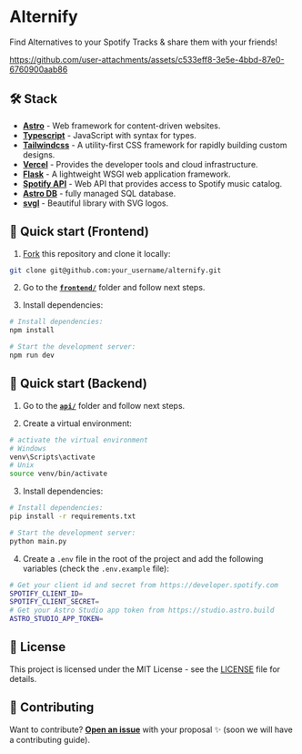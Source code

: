 # Alternify

Find Alternatives to your Spotify Tracks & share them with your friends!


https://github.com/user-attachments/assets/c533eff8-3e5e-4bbd-87e0-6760900aab86

## 🛠️ Stack

- [**Astro**](https://astro.build/) - Web framework for content-driven websites.
- [**Typescript**](https://www.typescriptlang.org/) - JavaScript with syntax for types.
- [**Tailwindcss**](https://tailwindcss.com/) - A utility-first CSS framework for rapidly building custom designs.
- [**Vercel**](https://vercel.com/) - Provides the developer tools and cloud infrastructure.
- [**Flask**](https://flask.palletsprojects.com/) - A lightweight WSGI web application framework.
- [**Spotify API**](https://developer.spotify.com/documentation/web-api/) - Web API that provides access to Spotify music catalog.
- [**Astro DB**](https://astro.build/db/) - fully managed SQL database.
- [**svgl**](https://svgl.app/) - Beautiful library with SVG logos.

## 🚀 Quick start (Frontend)

1. [Fork](https://github.com/felipetodev/alternify/fork) this repository and clone it locally:

```bash
git clone git@github.com:your_username/alternify.git
```

2. Go to the [**`frontend/`**](https://github.com/felipetodev/alternify/blob/main/frontend) folder and follow next steps.

3. Install dependencies:

```bash
# Install dependencies:
npm install

# Start the development server:
npm run dev
```

## 🚀 Quick start (Backend)

1. Go to the [**`api/`**](https://github.com/felipetodev/alternify/blob/main/api) folder and follow next steps.

2. Create a virtual environment:

```bash
# activate the virtual environment
# Windows
venv\Scripts\activate
# Unix
source venv/bin/activate
```

3. Install dependencies:

```bash
# Install dependencies:
pip install -r requirements.txt

# Start the development server:
python main.py
```

4. Create a `.env` file in the root of the project and add the following variables (check the `.env.example` file):

```bash
# Get your client id and secret from https://developer.spotify.com
SPOTIFY_CLIENT_ID=
SPOTIFY_CLIENT_SECRET=
# Get your Astro Studio app token from https://studio.astro.build
ASTRO_STUDIO_APP_TOKEN=
```

## 🔑 License

This project is licensed under the MIT License - see the [LICENSE](https://github.com/felipetodev/alternify/blob/main/LICENSE) file for details.

## 🤝 Contributing

Want to contribute? [**Open an issue**](https://github.com/felipetodev/alternify/issues/new) with your proposal ✨ (soon we will have a contributing guide).
